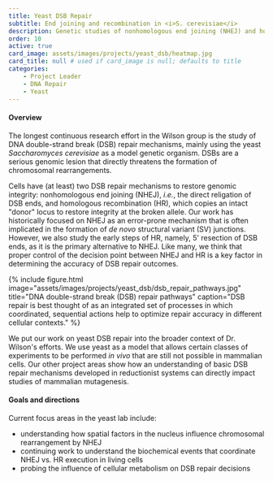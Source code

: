 ```yaml
---
title: Yeast DSB Repair
subtitle: End joining and recombination in <i>S. cerevisiae</i>
description: Genetic studies of nonhomologous end joining (NHEJ) and homologous recombination (HR) in <i>S. cerevisiae</i>
order: 10
active: true
card_image: assets/images/projects/yeast_dsb/heatmap.jpg 
card_title: null # used if card_image is null; defaults to title
categories: 
    - Project Leader
    - DNA Repair
    - Yeast
---
```


#### Overview

The longest continuous research effort in the Wilson group is the study of DNA double-strand break (DSB) repair mechanisms, mainly using the yeast _Saccharomyces cerevisiae_ as a model genetic organism. DSBs are a serious genomic lesion that directly threatens the formation of chromosomal rearrangements.

Cells have (at least) two DSB repair mechanisms to restore genomic integrity: nonhomologous end joining (NHEJ), _i.e._, the direct religation of DSB ends, and homologous recombination (HR), which copies an intact "donor" locus to restore integrity at the broken allele. Our work has historically focused on NHEJ as an error-prone mechanism that is often implicated in the formation of _de novo_ structural variant (SV) junctions. However, we also study the early steps of HR, namely, 5' resection of DSB ends, as it is the primary alternative to NHEJ. Like many, we think that proper control of the decision point between NHEJ and HR is a key factor in determining the accuracy of DSB repair outcomes.

{% include figure.html  
    image="assets/images/projects/yeast_dsb/dsb_repair_pathways.jpg"
    title="DNA double-strand break (DSB) repair pathways"
    caption="DSB repair is best thought of as an integrated set of processes in which coordinated, sequential actions help to optimize repair accuracy in different cellular contexts."
%}

We put our work on yeast DSB repair into the broader context of Dr. Wilson's efforts. We use yeast as a model that allows certain classes of experiments to be performed _in vivo_ that are still not possible in mammalian cells. Our other project areas show how an understanding of basic DSB repair mechanisms developed in reductionist systems can directly impact studies of mammalian mutagenesis. 

#### Goals and directions

Current focus areas in the yeast lab include:

- understanding how spatial factors in the nucleus influence chromosomal rearrangement by NHEJ
- continuing work to understand the biochemical events that coordinate NHEJ vs. HR execution in living cells
- probing the influence of cellular metabolism on DSB repair decisions

